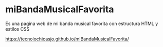 # miBandaMusicalFavorita
Es una pagina web de mi banda musical favorita con estructura HTML y estilos CSS 

https://tecnolochicasjo.github.io/miBandaMusicalFavorita/
